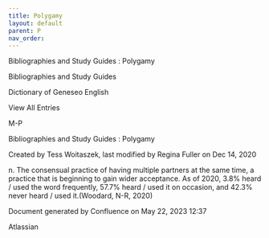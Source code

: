 ```yaml
---
title: Polygamy
layout: default
parent: P
nav_order:
---
```


Bibliographies and Study Guides : Polygamy

Bibliographies and Study Guides

Dictionary of Geneseo English

View All Entries

M-P

Bibliographies and Study Guides : Polygamy

Created by  Tess Woitaszek, last modified by  Regina Fuller on Dec 14, 2020

n. The consensual practice of having multiple partners at the same time, a practice that is beginning to gain wider acceptance. As of 2020, 3.8% heard / used the word frequently, 57.7% heard / used it on occasion, and 42.3% never heard / used it.(Woodard, N-R, 2020)

Document generated by Confluence on May 22, 2023 12:37

Atlassian

